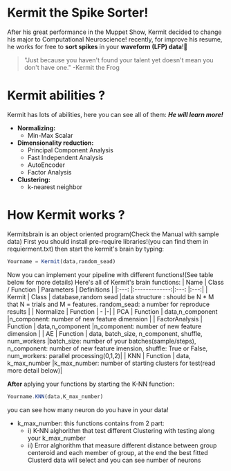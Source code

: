 # Kermit the Spike Sorter!
After his great performance in the Muppet Show, Kermit decided to change his major to Computational Neuroscience!
recently, for improve his resume, he works for free to **sort spikes** in your **waveform (LFP) data**!:green_heart:

> "Just because you haven't found your talent yet doesn't mean you don't have one."
> -Kermit the Frog
# Kermit abilities ?
Kermit has lots of abilities, here you can see all of them:
***He will learn more!***
* **Normalizing:**
  *  Min-Max Scalar
* **Dimensionality reduction:**
  *  Principal Component Analysis
  *  Fast Independent Analysis
  *  AutoEncoder
  *  Factor Analysis 
* **Clustering:**
  * k-nearest neighbor
# How Kermit works ?
Kermitsbrain is an object oriented program(Check the Manual with sample data)
First you should install pre-require libraries!(you can find them in requierment.txt)
then start the kermit's brain by typing:
```javascript
Yourname = Kermit(data,random_sead)
```
Now you can implement your pipeline with different functions!(See table below for more details)
Here's all of Kermit's brain functions:
|   Name |      Class / Function      |  Parameters  |   Definitions |
|:---: |:-------------:|:---: |:---:|
| Kermit |  Class | database,random sead |data structure : should be N * M that N = trials and M = features. random_sead: a number for reproduce results |
| Normalize |    Function   |   -   |-|
| PCA | Function |    data,n_component    |n_component: number of new feature dimension   |
| FactorAnalysis | Function |    data,n_component    |n_component: number of new feature dimension   |
| AE | Function |    data, batch_size, n_component, shuffle, num_workers     |batch_size: number of your batches(sample/steps), n_component: number of new feature imension, shuffle: True or False, num_workers: parallel processing(0,1,2)|
| KNN | Function |    data, k_max_number     |k_max_number: number of starting clusters for test(read more detail below)|  

**After** aplying your functions by starting the K-NN function:
```javascript
Yourname.KNN(data,K_max_number)
```
you can see how many neuron do you have in your data!
* k_max_number: this functions contains from 2 part:  
  * i) K-NN alghorithm that test different Clustering with testing along your k_max_number 
  * ii) Error alghorithm that measure different distance between group centeroid and each member of group, at the end the best fitted Clusterd data will select and you can see number of neurons






